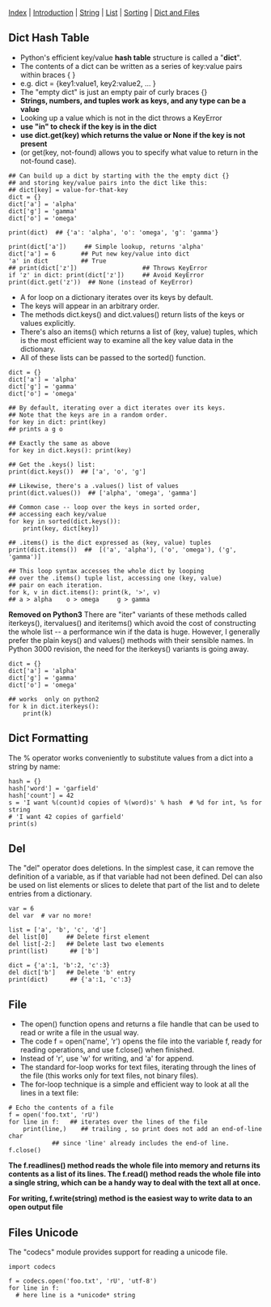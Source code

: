 [Index](/python-training)  |  [Introduction](/python-training/intro) |  [String](/python-training/string) |  [List](/python-training/list) |  [Sorting](/python-training/sort) |  [Dict and Files](/python-training/dict_file)

## Dict Hash Table

- Python's efficient key/value **hash table** structure is called a "**dict**".
- The contents of a dict can be written as a series of key:value pairs within braces { }
- e.g. dict = {key1:value1, key2:value2, ... }
- The "empty dict" is just an empty pair of curly braces {}
- **Strings, numbers, and tuples work as keys, and any type can be a value**
- Looking up a value which is not in the dict throws a KeyError
- **use "in" to check if the key is in the dict**
- **use dict.get(key) which returns the value or None if the key is not present**
- (or get(key, not-found) allows you to specify what value to return in the not-found case).

```
## Can build up a dict by starting with the the empty dict {}
## and storing key/value pairs into the dict like this:
## dict[key] = value-for-that-key
dict = {}
dict['a'] = 'alpha'
dict['g'] = 'gamma'
dict['o'] = 'omega'

print(dict)  ## {'a': 'alpha', 'o': 'omega', 'g': 'gamma'}

print(dict['a'])     ## Simple lookup, returns 'alpha'
dict['a'] = 6       ## Put new key/value into dict
'a' in dict         ## True
## print(dict['z'])                  ## Throws KeyError
if 'z' in dict: print(dict['z'])     ## Avoid KeyError
print(dict.get('z'))  ## None (instead of KeyError)
```

- A for loop on a dictionary iterates over its keys by default.
- The keys will appear in an arbitrary order.
- The methods dict.keys() and dict.values() return lists of the keys or values explicitly.
- There's also an items() which returns a list of (key, value) tuples, which is the most efficient way to examine all the key value data in the dictionary.
- All of these lists can be passed to the sorted() function.

```
dict = {}
dict['a'] = 'alpha'
dict['g'] = 'gamma'
dict['o'] = 'omega'

## By default, iterating over a dict iterates over its keys.
## Note that the keys are in a random order.
for key in dict: print(key)
## prints a g o

## Exactly the same as above
for key in dict.keys(): print(key)

## Get the .keys() list:
print(dict.keys())  ## ['a', 'o', 'g']

## Likewise, there's a .values() list of values
print(dict.values())  ## ['alpha', 'omega', 'gamma']

## Common case -- loop over the keys in sorted order,
## accessing each key/value
for key in sorted(dict.keys()):
    print(key, dict[key])

## .items() is the dict expressed as (key, value) tuples
print(dict.items())  ##  [('a', 'alpha'), ('o', 'omega'), ('g', 'gamma')]

## This loop syntax accesses the whole dict by looping
## over the .items() tuple list, accessing one (key, value)
## pair on each iteration.
for k, v in dict.items(): print(k, '>', v)
## a > alpha    o > omega     g > gamma
```


**Removed on Python3**
There are "iter" variants of these methods called iterkeys(), itervalues() and iteritems() which avoid the cost of constructing the whole list -- a performance win if the data is huge. However, I generally prefer the plain keys() and values() methods with their sensible names. In Python 3000 revision, the need for the iterkeys() variants is going away.
```
dict = {}
dict['a'] = 'alpha'
dict['g'] = 'gamma'
dict['o'] = 'omega'

## works  only on python2
for k in dict.iterkeys():
    print(k)
```

## Dict Formatting

The % operator works conveniently to substitute values from a dict into a string by name:

```
hash = {}
hash['word'] = 'garfield'
hash['count'] = 42
s = 'I want %(count)d copies of %(word)s' % hash  # %d for int, %s for string
# 'I want 42 copies of garfield'
print(s)
```

## Del

The "del" operator does deletions. In the simplest case, it can remove the definition of a variable, as if that variable had not been defined. Del can also be used on list elements or slices to delete that part of the list and to delete entries from a dictionary.
```
var = 6
del var  # var no more!

list = ['a', 'b', 'c', 'd']
del list[0]     ## Delete first element
del list[-2:]   ## Delete last two elements
print(list)      ## ['b']

dict = {'a':1, 'b':2, 'c':3}
del dict['b']   ## Delete 'b' entry
print(dict)      ## {'a':1, 'c':3}
```

## File

- The open() function opens and returns a file handle that can be used to read or write a file in the usual way.
- The code f = open('name', 'r') opens the file into the variable f, ready for reading operations, and use f.close() when finished.
- Instead of 'r', use 'w' for writing, and 'a' for append.
- The standard for-loop works for text files, iterating through the lines of the file (this works only for text files, not binary files).
- The for-loop technique is a simple and efficient way to look at all the lines in a text file:

```
# Echo the contents of a file
f = open('foo.txt', 'rU')
for line in f:   ## iterates over the lines of the file
    print(line,)    ## trailing , so print does not add an end-of-line char
            ## since 'line' already includes the end-of line.
f.close()
```

**The f.readlines() method reads the whole file into memory and returns its contents as a list of its lines. The f.read() method reads the whole file into a single string, which can be a handy way to deal with the text all at once.**

**For writing, f.write(string) method is the easiest way to write data to an open output file**

## Files Unicode

The "codecs" module provides support for reading a unicode file.

```
import codecs

f = codecs.open('foo.txt', 'rU', 'utf-8')
for line in f:
  # here line is a *unicode* string
```
